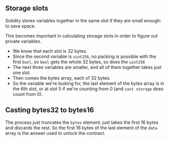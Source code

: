 ## Storage slots

Solidity stores variables together in the same slot if they are small enough: to save space.

This becomes important in calculating storage slots in order to figure out private variables.

- We know that each slot is 32 bytes.
- Since the second variable is `uint256`, no packing is possible with the first `bool`, so `bool` gets the whole 32 bytes, so does the `uint256`
- The next three variables are smaller, and all of them together takes just one slot.
- Then comes the bytes array, each of 32 bytes.
- So the variable we're looking for, the last element of the bytes array is in the 6th slot, or at slot 5 if we're counting from 0 (and `cast storage` does count from 0).

## Casting bytes32 to bytes16

The process just truncates the `bytes` element: just takes the first 16 bytes and discards the rest. So the first 16 bytes of the last element of the `data` array is the answer used to unlock the contract.
